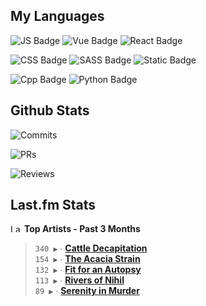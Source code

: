 ## My Languages

![JS Badge](https://img.shields.io/badge/Javascript-%2321262d?style=for-the-badge&logo=javascript&logoColor=%23F7DF1E)
![Vue Badge](https://img.shields.io/badge/Vue-%2321262d?style=for-the-badge&logo=vuedotjs&logoColor=%234FC08D)
![React Badge](https://img.shields.io/badge/React-%2321262d?style=for-the-badge&logo=react&logoColor=%2361DAFB)

![CSS Badge](https://img.shields.io/badge/CSS-%2321262d?style=for-the-badge&logo=css3&logoColor=%231572B6)
![SASS Badge](https://img.shields.io/badge/SASS-%2321262d?style=for-the-badge&logo=sass&logoColor=%23CC6699)
![Static Badge](https://img.shields.io/badge/Tailwind-%2321262d?style=for-the-badge&logo=tailwindcss&logoColor=%2306B6D4)

![Cpp Badge](https://img.shields.io/badge/C%2B%2B-%2321262d?style=for-the-badge&logo=cplusplus&logoColor=%2300599C)
![Python Badge](https://img.shields.io/badge/Python-%2321262d?style=for-the-badge&logo=python&logoColor=%233776AB)

## Github Stats

![Commits](https://img.shields.io/badge/commits%20pushed-%2321262d?style=for-the-badge&label=516&labelColor=87c4f2)

![PRs](https://img.shields.io/badge/pull%20requests%20submitted-%2321262d?style=for-the-badge&label=104&labelColor=fcabd8)

![Reviews](https://img.shields.io/badge/pull%20requests%20reviewed-%2321262d?style=for-the-badge&label=88&labelColor=ffe799)

## Last.fm Stats
<!--START_LASTFM_ARTISTS:{"period": "3month", "rows": 5}-->
<a href="https://last.fm" target="_blank"><img src="https://user-images.githubusercontent.com/17434202/215290617-e793598d-d7c9-428f-9975-156db1ba89cc.svg" alt="Last.fm Logo" width="18" height="13"/></a> **Top Artists - Past 3 Months**

> `340 ▶️` ∙ **[Cattle Decapitation](https://www.last.fm/music/Cattle+Decapitation)**<br/>
> `154 ▶️` ∙ **[The Acacia Strain](https://www.last.fm/music/The+Acacia+Strain)**<br/>
> `132 ▶️` ∙ **[Fit for an Autopsy](https://www.last.fm/music/Fit+for+an+Autopsy)**<br/>
> `113 ▶️` ∙ **[Rivers of Nihil](https://www.last.fm/music/Rivers+of+Nihil)**<br/>
> `89 ▶️` ∙ **[Serenity in Murder](https://www.last.fm/music/Serenity+in+Murder)**<br/>
<!--END_LASTFM_ARTISTS-->
